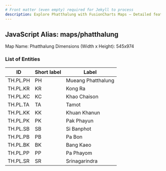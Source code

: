 ```yaml
---
# Front matter (even empty) required for Jekyll to process
description: Explore Phatthalung with FusionCharts Maps – Detailed features for seamless integration. Try now & enhance your data visualization today! 
---
```


## JavaScript Alias: maps/phatthalung

Map Name: Phatthalung
Dimensions (Width x Height): 545x974

### List of Entities

| ID       | Short label | Label              |
| -------- | ----------- | ------------------ |
| TH.PL.PH | PH          | Mueang Phatthalung |
| TH.PL.KR | KR          | Kong Ra            |
| TH.PL.KC | KC          | Khao Chaison       |
| TH.PL.TA | TA          | Tamot              |
| TH.PL.KK | KK          | Khuan Khanun       |
| TH.PL.PK | PK          | Pak Phayun         |
| TH.PL.SB | SB          | Si Banphot         |
| TH.PL.PB | PB          | Pa Bon             |
| TH.PL.BK | BK          | Bang Kaeo          |
| TH.PL.PP | PP          | Pa Phayom          |
| TH.PL.SR | SR          | Srinagarindra      |
